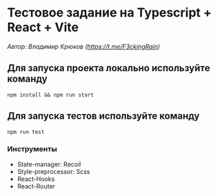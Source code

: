# Тестовое задание на Typescript + React + Vite

*Автор: Владимир Крюков (https://t.me/F3ckingRain)*

## Для запуска проекта локально используйте команду

```
npm install && npm run start
```

## Для запуска тестов используйте команду 

```
npm run test
```

### Инструменты

* State-manager: Recoil
* Style-preprocessor: Scss
* React-Hooks
* React-Router